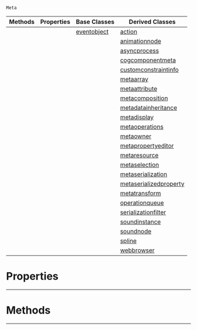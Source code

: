  `Meta`

|Methods|Properties|Base Classes|Derived Classes|
|---|---|---|---|
| | |[eventobject](eventobject.md)|[action](action.md)|
| | | |[animationnode](animationnode.md)|
| | | |[asyncprocess](asyncprocess.md)|
| | | |[cogcomponentmeta](cogcomponentmeta.md)|
| | | |[customconstraintinfo](customconstraintinfo.md)|
| | | |[metaarray](metaarray.md)|
| | | |[metaattribute](metaattribute.md)|
| | | |[metacomposition](metacomposition.md)|
| | | |[metadatainheritance](metadatainheritance.md)|
| | | |[metadisplay](metadisplay.md)|
| | | |[metaoperations](metaoperations.md)|
| | | |[metaowner](metaowner.md)|
| | | |[metapropertyeditor](metapropertyeditor.md)|
| | | |[metaresource](metaresource.md)|
| | | |[metaselection](metaselection.md)|
| | | |[metaserialization](metaserialization.md)|
| | | |[metaserializedproperty](metaserializedproperty.md)|
| | | |[metatransform](metatransform.md)|
| | | |[operationqueue](operationqueue.md)|
| | | |[serializationfilter](serializationfilter.md)|
| | | |[soundinstance](soundinstance.md)|
| | | |[soundnode](soundnode.md)|
| | | |[spline](spline.md)|
| | | |[webbrowser](webbrowser.md)|


 #  Properties


---  
 #  Methods


---  
 

 